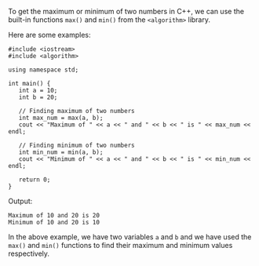 To get the maximum or minimum of two numbers in C++, we can use the built-in functions `max()` and `min()` from the `<algorithm>` library.

Here are some examples:

```
#include <iostream>
#include <algorithm>

using namespace std;

int main() {
   int a = 10;
   int b = 20;

   // Finding maximum of two numbers
   int max_num = max(a, b);
   cout << "Maximum of " << a << " and " << b << " is " << max_num << endl;

   // Finding minimum of two numbers
   int min_num = min(a, b);
   cout << "Minimum of " << a << " and " << b << " is " << min_num << endl;

   return 0;
}
```

Output:

```
Maximum of 10 and 20 is 20
Minimum of 10 and 20 is 10
```

In the above example, we have two variables `a` and `b` and we have used the `max()` and `min()` functions to find their maximum and minimum values respectively.